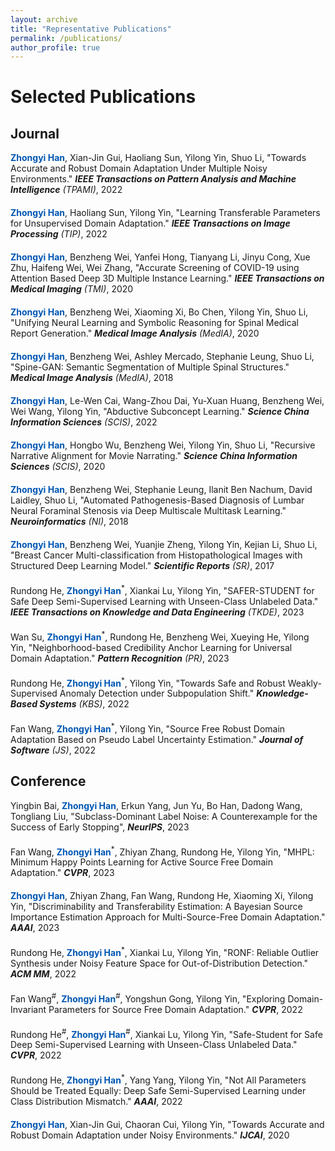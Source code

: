 ```yaml
---
layout: archive
title: "Representative Publications"
permalink: /publications/
author_profile: true
---
```


# Selected Publications

## Journal

<div style="margin-bottom: 20px;">
  <span style="font-weight: bold; color: #0056b3;">Zhongyi Han</span>, Xian-Jin Gui, Haoliang Sun, Yilong Yin, Shuo Li, "Towards Accurate and Robust Domain Adaptation Under Multiple Noisy Environments." <em><strong>IEEE Transactions on Pattern Analysis and Machine Intelligence</strong> (TPAMI)</em>, 2022
</div>

<div style="margin-bottom: 20px;">
  <span style="font-weight: bold; color: #0056b3;">Zhongyi Han</span>, Haoliang Sun, Yilong Yin, "Learning Transferable Parameters for Unsupervised Domain Adaptation." <em><strong>IEEE Transactions on Image Processing</strong> (TIP)</em>, 2022
</div>

<div style="margin-bottom: 20px;">
  <span style="font-weight: bold; color: #0056b3;">Zhongyi Han</span>, Benzheng Wei, Yanfei Hong, Tianyang Li, Jinyu Cong, Xue Zhu, Haifeng Wei, Wei Zhang, "Accurate Screening of COVID-19 using Attention Based Deep 3D Multiple Instance Learning." <em><strong>IEEE Transactions on Medical Imaging</strong> (TMI)</em>, 2020
</div>

<div style="margin-bottom: 20px;">
  <span style="font-weight: bold; color: #0056b3;">Zhongyi Han</span>, Benzheng Wei, Xiaoming Xi, Bo Chen, Yilong Yin, Shuo Li, "Unifying Neural Learning and Symbolic Reasoning for Spinal Medical Report Generation." <em><strong>Medical Image Analysis</strong> (MedIA)</em>, 2020
</div>

<div style="margin-bottom: 20px;">
  <span style="font-weight: bold; color: #0056b3;">Zhongyi Han</span>, Benzheng Wei, Ashley Mercado, Stephanie Leung, Shuo Li, "Spine-GAN: Semantic Segmentation of Multiple Spinal Structures." <em><strong>Medical Image Analysis</strong> (MedIA)</em>, 2018
</div>

<div style="margin-bottom: 20px;">
  <span style="font-weight: bold; color: #0056b3;">Zhongyi Han</span>, Le-Wen Cai, Wang-Zhou Dai, Yu-Xuan Huang, Benzheng Wei, Wei Wang, Yilong Yin, "Abductive Subconcept Learning." <em><strong>Science China Information Sciences</strong> (SCIS)</em>, 2022
</div>

<div style="margin-bottom: 20px;">
  <span style="font-weight: bold; color: #0056b3;">Zhongyi Han</span>, Hongbo Wu, Benzheng Wei, Yilong Yin, Shuo Li, "Recursive Narrative Alignment for Movie Narrating." <em><strong>Science China Information Sciences</strong> (SCIS)</em>, 2020
</div>

<div style="margin-bottom: 20px;">
  <span style="font-weight: bold; color: #0056b3;">Zhongyi Han</span>, Benzheng Wei, Stephanie Leung, Ilanit Ben Nachum, David Laidley, Shuo Li, "Automated Pathogenesis-Based Diagnosis of Lumbar Neural Foraminal Stenosis via Deep Multiscale Multitask Learning." <em><strong>Neuroinformatics</strong> (NI)</em>, 2018
</div>

<div style="margin-bottom: 20px;">
  <span style="font-weight: bold; color: #0056b3;">Zhongyi Han</span>, Benzheng Wei, Yuanjie Zheng, Yilong Yin, Kejian Li, Shuo Li, "Breast Cancer Multi-classification from Histopathological Images with Structured Deep Learning Model." <em><strong>Scientific Reports</strong> (SR)</em>, 2017
</div>

<div style="margin-bottom: 20px;">
  Rundong He, <span style="font-weight: bold; color: #0056b3;">Zhongyi Han</span><sup>*</sup>, Xiankai Lu, Yilong Yin, "SAFER-STUDENT for Safe Deep Semi-Supervised Learning with Unseen-Class Unlabeled Data." <em><strong>IEEE Transactions on Knowledge and Data Engineering</strong> (TKDE)</em>, 2023
</div>

<div style="margin-bottom: 20px;">
  Wan Su, <span style="font-weight: bold; color: #0056b3;">Zhongyi Han</span><sup>*</sup>, Rundong He, Benzheng Wei, Xueying He, Yilong Yin, "Neighborhood-based Credibility Anchor Learning for Universal Domain Adaptation." <em><strong>Pattern Recognition</strong> (PR)</em>, 2023
</div>

<div style="margin-bottom: 20px;">
  Rundong He, <span style="font-weight: bold; color: #0056b3;">Zhongyi Han</span><sup>*</sup>, Yilong Yin, "Towards Safe and Robust Weakly-Supervised Anomaly Detection under Subpopulation Shift." <em><strong>Knowledge-Based Systems</strong> (KBS)</em>, 2022
</div>

<div style="margin-bottom: 20px;">
  Fan Wang, <span style="font-weight: bold; color: #0056b3;">Zhongyi Han</span><sup>*</sup>, Yilong Yin, "Source Free Robust Domain Adaptation Based on Pseudo Label Uncertainty Estimation." <em><strong>Journal of Software</strong> (JS)</em>, 2022
</div>

## Conference

<div style="margin-bottom: 20px;">
  Yingbin Bai, <span style="font-weight: bold; color: #0056b3;">Zhongyi Han</span>, Erkun Yang, Jun Yu, Bo Han, Dadong Wang, Tongliang Liu, "Subclass-Dominant Label Noise: A Counterexample for the Success of Early Stopping", <em><strong>NeurIPS</strong></em>, 2023
</div>

<div style="margin-bottom: 20px;">
  Fan Wang, <span style="font-weight: bold; color: #0056b3;">Zhongyi Han</span><sup>*</sup>, Zhiyan Zhang, Rundong He, Yilong Yin, "MHPL: Minimum Happy Points Learning for Active Source Free Domain Adaptation." <em><strong>CVPR</strong></em>, 2023
</div>

<div style="margin-bottom: 20px;">
  <span style="font-weight: bold; color: #0056b3;">Zhongyi Han</span>, Zhiyan Zhang, Fan Wang, Rundong He, Xiaoming Xi, Yilong Yin, "Discriminability and Transferability Estimation: A Bayesian Source Importance Estimation Approach for Multi-Source-Free Domain Adaptation." <em><strong>AAAI</strong></em>, 2023
</div>

<div style="margin-bottom: 20px;">
  Rundong He, <span style="font-weight: bold; color: #0056b3;">Zhongyi Han</span><sup>*</sup>, Xiankai Lu, Yilong Yin, "RONF: Reliable Outlier Synthesis under Noisy Feature Space for Out-of-Distribution Detection." <em><strong>ACM MM</strong></em>, 2022
</div>

<div style="margin-bottom: 20px;">
  Fan Wang<sup>#</sup>, <span style="font-weight: bold; color: #0056b3;">Zhongyi Han</span><sup>#</sup>, Yongshun Gong, Yilong Yin, "Exploring Domain-Invariant Parameters for Source Free Domain Adaptation." <em><strong>CVPR</strong></em>, 2022
</div>

<div style="margin-bottom: 20px;">
  Rundong He<sup>#</sup>, <span style="font-weight: bold; color: #0056b3;">Zhongyi Han</span><sup>#</sup>, Xiankai Lu, Yilong Yin, "Safe-Student for Safe Deep Semi-Supervised Learning with Unseen-Class Unlabeled Data." <em><strong>CVPR</strong></em>, 2022
</div>

<div style="margin-bottom: 20px;">
  Rundong He, <span style="font-weight: bold; color: #0056b3;">Zhongyi Han</span><sup>*</sup>, Yang Yang, Yilong Yin, "Not All Parameters Should be Treated Equally: Deep Safe Semi-Supervised Learning under Class Distribution Mismatch." <em><strong>AAAI</strong></em>, 2022
</div>

<div style="margin-bottom: 20px;">
  <span style="font-weight: bold; color: #0056b3;">Zhongyi Han</span>, Xian-Jin Gui, Chaoran Cui, Yilong Yin, "Towards Accurate and Robust Domain Adaptation under Noisy Environments." <em><strong>IJCAI</strong></em>, 2020
</div>

<div style="margin-bottom: 20px;">
